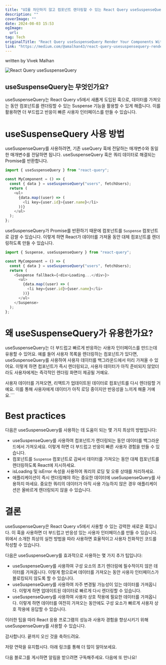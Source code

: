 ```yaml
---
title: "UI를 차단하지 않고 컴포넌트 렌더링할 수 있는 React Query useSuspenseQuery "
description: ""
coverImage: ""
date: 2024-08-03 15:53
ogImage: 
  url: 
tag: Tech
originalTitle: "React Query useSuspenseQuery Render Your Components Without Blocking the UI"
link: "https://medium.com/@amalhan43/react-query-usesuspensequery-render-your-components-without-blocking-the-ui-fc746ec5467e"
---
```




written by Vivek Malhan

![React Query useSuspenseQuery](/assets/img/ReactQueryuseSuspenseQueryRenderYourComponentsWithoutBlockingtheUI_0.png)

## useSuspenseQuery는 무엇인가요?

useSuspenseQuery는 React Query v5에서 새롭게 도입된 훅으로, 데이터를 가져오는 동안 컴포넌트를 렌더링할 수 있는 Suspense 기능을 활용할 수 있게 해줍니다. 이를 활용하면 더 부드럽고 반응이 빠른 사용자 인터페이스를 만들 수 있습니다.

<div class="content-ad"></div>

# useSuspenseQuery 사용 방법

useSuspenseQuery를 사용하려면, 기존 useQuery 훅에 전달하는 매개변수와 동일한 매개변수를 전달하면 됩니다. useSuspenseQuery 훅은 쿼리 데이터로 해결되는 Promise를 반환합니다.

```js
import { useSuspenseQuery } from "react-query";

const MyComponent = () => {
  const { data } = useSuspenseQuery("users", fetchUsers);
  return (
    <ul>
      {data.map((user) => (
        <li key={user.id}>{user.name}</li>
      ))}
    </ul>
  );
};
```

useSuspenseQuery가 Promise를 반환하기 때문에 컴포넌트를 `Suspense` 컴포넌트로 감쌀 수 있습니다. 이렇게 하면 React가 데이터를 가져올 동안 대체 컴포넌트를 렌더링하도록 만들 수 있습니다.

<div class="content-ad"></div>

```js
import { Suspense, useSuspenseQuery } from "react-query";

const MyComponent = () => {
  const { data } = useSuspenseQuery("users", fetchUsers);
  return (
    <Suspense fallback={<div>Loading...</div>}>
      <ul>
        {data.map((user) => (
          <li key={user.id}>{user.name}</li>
        ))}
      </ul>
    </Suspense>
  );
};
```

# 왜 useSuspenseQuery가 유용한가요?

useSuspenseQuery는 더 부드럽고 빠르게 반응하는 사용자 인터페이스를 만드는데 유용할 수 있어요. 예를 들어 사용자 목록을 렌더링하는 컴포넌트가 있다면, useSuspenseQuery를 사용하여 사용자 데이터를 백그라운드에서 미리 가져올 수 있어요. 이렇게 하면 컴포넌트가 즉시 렌더링되고, 사용자 데이터가 아직 준비되지 않았더라도 사용자에게는 즉각적인 렌더링 화면이 제공될 거예요.

사용자 데이터를 가져오면, 리액트가 업데이트된 데이터로 컴포넌트를 다시 렌더링할 거예요. 이를 통해 사용자에게 데이터가 아직 로딩 중이지만 반응성을 느끼게 해줄 거예요.```

<div class="content-ad"></div>

# Best practices

다음은 useSuspenseQuery를 사용하는 데 도움이 되는 몇 가지 최상의 방법입니다:

- useSuspenseQuery를 사용하여 컴포넌트가 렌더링되는 동안 데이터를 백그라운드에서 가져오세요. 이렇게 하면 더 부드럽고 반응이 빠른 사용자 경험을 만들 수 있습니다.
- 컴포넌트를 `Suspense` 컴포넌트로 감싸서 데이터를 가져오는 동안 대체 컴포넌트를 렌더링하도록 React에 지시하세요.
- isLoading 및 isError 속성을 사용하여 쿼리의 로딩 및 오류 상태를 처리하세요.
- 애플리케이션이 즉시 렌더링해야 하는 중요한 데이터에 useSuspenseQuery를 사용하지 마세요. 중요한 쿼리의 데이터가 아직 사용 가능하지 않은 경우 애플리케이션은 올바르게 렌더링되지 않을 수 있습니다.

# 결론

<div class="content-ad"></div>

useSuspenseQuery은 React Query v5에서 사용할 수 있는 강력한 새로운 훅입니다. 이 훅을 사용하면 더 부드럽고 반응성 있는 사용자 인터페이스를 만들 수 있습니다. 위에서 소개한 최상의 실천 방법을 따라 사용하면 효율적이고 사용자 친화적인 코드를 작성할 수 있습니다.

다음은 useSuspenseQuery를 효과적으로 사용하는 몇 가지 추가 팁입니다:

- useSuspenseQuery를 사용하여 구성 요소의 초기 렌더링에 필수적이지 않은 데이터를 가져옵니다. 이렇게 함으로써 데이터를 가져오는 동안 사용자 인터페이스가 블로킹되지 않도록 할 수 있습니다.
- useSuspenseQuery를 사용하여 자주 변경될 가능성이 있는 데이터를 가져옵니다. 이렇게 하면 업데이트된 데이터로 빠르게 다시 렌더링할 수 있습니다.
- useSuspenseQuery를 사용하여 사용자 상호 작용에 필요한 데이터를 가져옵니다. 이렇게 하면 데이터를 여전히 가져오는 동안에도 구성 요소가 빠르게 사용자 상호 작용에 응답할 수 있습니다.

이러한 팁을 따라 React 응용 프로그램의 성능과 사용자 경험을 향상시키기 위해 useSuspenseQuery를 사용할 수 있습니다.

<div class="content-ad"></div>

감사합니다. 끝까지 오신 것을 축하드려요.

저랑 연락을 유지합시다. 아래 링크를 통해 더 많이 알아보세요.

다음 블로그를 게시하면 알림을 받으려면 구독해주세요. 다음에 또 만나요!
